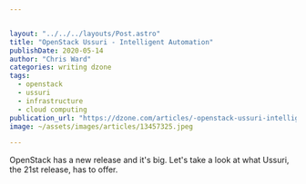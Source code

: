 ```yaml
---


layout: "../../../layouts/Post.astro"
title: "OpenStack Ussuri - Intelligent Automation"
publishDate: 2020-05-14
author: "Chris Ward"
categories: writing dzone
tags: 
  - openstack
  - ussuri
  - infrastructure
  - cloud computing
publication_url: "https://dzone.com/articles/-openstack-ussuri-intelligent-automation"
image: ~/assets/images/articles/13457325.jpeg

---
```

OpenStack has a new release and it's big. Let's take a look at what Ussuri, the 21st release, has to offer.


